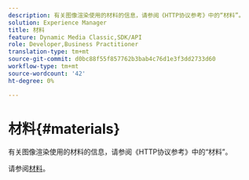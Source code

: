 ```yaml
---
description: 有关图像渲染使用的材料的信息，请参阅《HTTP协议参考》中的“材料”。
solution: Experience Manager
title: 材料
feature: Dynamic Media Classic,SDK/API
role: Developer,Business Practitioner
translation-type: tm+mt
source-git-commit: d0bc88f55f857762b3bab4c76d1e3f3dd2733d60
workflow-type: tm+mt
source-wordcount: '42'
ht-degree: 0%

---
```



# 材料{#materials}

有关图像渲染使用的材料的信息，请参阅《HTTP协议参考》中的“材料”。

请参阅[材料](../../../../../ir-api/http-protocol/image-rendering-api-ref/c-ir-http-protocol-ref/c-ir-http-protocol-syntax-and-features/c-ir-http-materials/c-ir-http-materials.md#concept-45af2ab5694b4cfdadf1211ce3f5ed0f)。
